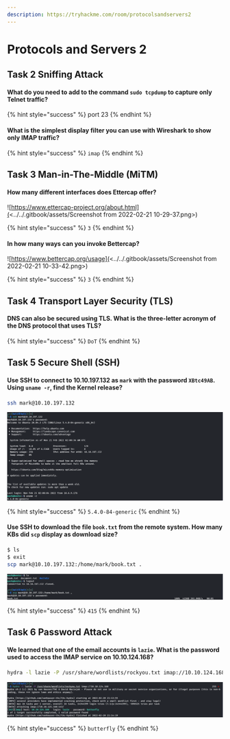```yaml
---
description: https://tryhackme.com/room/protocolsandservers2
---
```


# Protocols and Servers 2

## Task 2 Sniffing Attack

#### What do you need to add to the command `sudo tcpdump` to capture only Telnet traffic?

{% hint style="success" %}
port 23
{% endhint %}

#### What is the simplest display filter you can use with Wireshark to show only IMAP traffic?

{% hint style="success" %}
`imap`
{% endhint %}

## Task 3 Man-in-The-Middle (MiTM)

#### How many different interfaces does Ettercap offer?

![https://www.ettercap-project.org/about.html](<../../.gitbook/assets/Screenshot from 2022-02-21 10-29-37.png>)

{% hint style="success" %}
`3`
{% endhint %}

#### In how many ways can you invoke Bettercap?

![https://www.bettercap.org/usage](<../../.gitbook/assets/Screenshot from 2022-02-21 10-33-42.png>)

{% hint style="success" %}
`3`
{% endhint %}

## Task 4 Transport Layer Security (TLS)

#### DNS can also be secured using TLS. What is the three-letter acronym of the DNS protocol that uses TLS?

{% hint style="success" %}
`DoT`
{% endhint %}

## Task 5 Secure Shell (SSH)

#### Use SSH to connect to 10.10.197.132 as `mark` with the password `XBtc49AB`. Using `uname -r`, find the Kernel release?

```bash
ssh mark@10.10.197.132
```

![ssh mark@10.10.197.132](<../../.gitbook/assets/Screenshot from 2022-02-21 10-08-41.png>)

{% hint style="success" %}
`5.4.0-84-generic`
{% endhint %}

#### Use SSH to download the file `book.txt` from the remote system. How many KBs did `scp` display as download size?

```bash
$ ls
$ exit
scp mark@10.10.197.132:/home/mark/book.txt .
```

![scp mark@10.10.197.132:/home/mark/book.txt .](<../../.gitbook/assets/Screenshot from 2022-02-21 10-10-27.png>)

{% hint style="success" %}
`415`
{% endhint %}

## Task 6 Password Attack

#### We learned that one of the email accounts is `lazie`. What is the password used to access the IMAP service on 10.10.124.168?

```bash
hydra -l lazie -P /usr/share/wordlists/rockyou.txt imap://10.10.124.168
```

![](<../../.gitbook/assets/Screenshot from 2022-02-20 21-14-22.png>)

{% hint style="success" %}
`butterfly`
{% endhint %}

